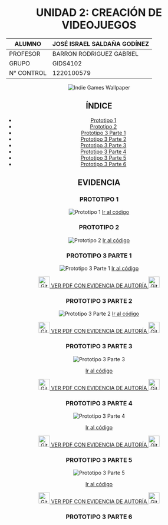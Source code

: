 <div align="center">

# UNIDAD 2: CREACIÓN DE VIDEOJUEGOS

| ALUMNO                      | JOSÉ ISRAEL SALDAÑA GODÍNEZ |
|-----------------------------|-----------------------------|
| PROFESOR                    | BARRON RODRIGUEZ GABRIEL    |
| GRUPO                       | GIDS4102                    |
| N° CONTROL                  | 1220100579                  |

![Indie Games Wallpaper](https://github.com/user-attachments/assets/4a6dc2df-8428-4d7a-993c-a8864aac7cf8)

## ÍNDICE
- [Prototipo 1](#prototipo-1)
- [Prototipo 2](#prototipo-2)
- [Prototipo 3 Parte 1](#prototipo-3-parte-1)
- [Prototipo 3 Parte 2](#prototipo-3-parte-2)
- [Prototipo 3 Parte 3](#prototipo-3-parte-3)
- [Prototipo 3 Parte 4](#prototipo-3-parte-4)
- [Prototipo 3 Parte 5](#prototipo-3-parte-5)
- [Prototipo 3 Parte 6](#prototipo-3-parte-6)

## EVIDENCIA

### PROTOTIPO 1
![Prototipo 1](https://github.com/user-attachments/assets/077981e0-0e20-413d-b122-f513d4af0e02)
[Ir al código](https://github.com/Israel99XD/CREACION-DE-VIDEOJUEGOS/blob/main/Prototipo_1.unitypackage)

### PROTOTIPO 2
![Prototipo 2](https://github.com/user-attachments/assets/0ca705ff-864e-4f6f-a4de-561e1aaef784)
[Ir al código](https://github.com/Israel99XD/CREACION-DE-VIDEOJUEGOS/blob/main/Prototipo_2.unitypackage)

### PROTOTIPO 3 PARTE 1
![Prototipo 3 Parte 1](https://github.com/user-attachments/assets/538024ef-c248-45f0-8b8e-15fca7f4f871)
[Ir al código](https://github.com/Israel99XD/CREACION-DE-VIDEOJUEGOS/blob/main/Prototipo_3.unitypackage)

<a href="https://github.com/Israel99XD/CREACION-DE-VIDEOJUEGOS/blob/main/PDF%C2%B4S/Evidencia%20Prototipo%203%20Parte%201.pdf" target="_blank" rel="noopener noreferrer">
    <img src="https://img.icons8.com/ios-filled/50/000000/github.png" alt="GitHub" width="30" height="30" />
    VER PDF CON EVIDENCIA DE AUTORÍA
    <img src="https://img.icons8.com/ios-filled/50/000000/github.png" alt="GitHub" width="30" height="30" />
</a>

### PROTOTIPO 3 PARTE 2
![Prototipo 3 Parte 2](https://github.com/user-attachments/assets/67fcbdec-18fb-4ec9-b6b1-a6c22b605199)
[Ir al código](https://github.com/Israel99XD/CREACION-DE-VIDEOJUEGOS/blob/main/Prototipo_4.unitypackage)

<a href="https://github.com/Israel99XD/CREACION-DE-VIDEOJUEGOS/blob/main/PDF%C2%B4S/Evidencia%20prototipo%203%20parte%202.pdf" target="_blank" rel="noopener noreferrer">
    <img src="https://img.icons8.com/ios-filled/50/000000/github.png" alt="GitHub" width="30" height="30" />
    VER PDF CON EVIDENCIA DE AUTORÍA
    <img src="https://img.icons8.com/ios-filled/50/000000/github.png" alt="GitHub" width="30" height="30" />
</a>

### PROTOTIPO 3 PARTE 3
![Prototipo 3 Parte 3](https://github.com/user-attachments/assets/a3308b00-a98f-4247-a1a1-83a908dc6232)

[Ir al código](https://github.com/Israel99XD/CREACION-DE-VIDEOJUEGOS/blob/main/Prototipo_5.unitypackage)

<a href="https://github.com/Israel99XD/CREACION-DE-VIDEOJUEGOS/blob/main/PDF%C2%B4S/evidencia%20prototipo%203%20parte%203.pdf" target="_blank" rel="noopener noreferrer">
    <img src="https://img.icons8.com/ios-filled/50/000000/github.png" alt="GitHub" width="30" height="30" />
    VER PDF CON EVIDENCIA DE AUTORÍA
    <img src="https://img.icons8.com/ios-filled/50/000000/github.png" alt="GitHub" width="30" height="30" />
</a>

### PROTOTIPO 3 PARTE 4
![Prototipo 3 Parte 4](https://github.com/user-attachments/assets/579e0aa4-e9bf-4359-b09f-7e88eeeedd51)

[Ir al código](https://github.com/Israel99XD/CREACION-DE-VIDEOJUEGOS/blob/main/Prototipo_5.unitypackage)

<a href="https://github.com/Israel99XD/CREACION-DE-VIDEOJUEGOS/blob/main/PDF%C2%B4S/evidencia%20prototipo%203%20parte%204.pdf" target="_blank" rel="noopener noreferrer">
    <img src="https://img.icons8.com/ios-filled/50/000000/github.png" alt="GitHub" width="30" height="30" />
    VER PDF CON EVIDENCIA DE AUTORÍA
    <img src="https://img.icons8.com/ios-filled/50/000000/github.png" alt="GitHub" width="30" height="30" />
</a>

### PROTOTIPO 3 PARTE 5
![Prototipo 3 Parte 5](https://github.com/user-attachments/assets/58e77ef9-011d-4e82-991a-19a0d4c4e531)


[Ir al código](https://github.com/Israel99XD/CREACION-DE-VIDEOJUEGOS/blob/main/Prototipo_5.unitypackage)

<a href="https://github.com/Israel99XD/CREACION-DE-VIDEOJUEGOS/blob/main/PDF%C2%B4S/evidencia%20prototipo%203%20parte%205.pdf" target="_blank" rel="noopener noreferrer">
    <img src="https://img.icons8.com/ios-filled/50/000000/github.png" alt="GitHub" width="30" height="30" />
    VER PDF CON EVIDENCIA DE AUTORÍA
    <img src="https://img.icons8.com/ios-filled/50/000000/github.png" alt="GitHub" width="30" height="30" />
</a>

### PROTOTIPO 3 PARTE 6
<!-- Aquí deberías agregar la imagen y el enlace de código para la parte 5 del prototipo -->

</div>
